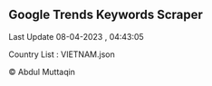 

## Google Trends Keywords Scraper 
 
Last Update 08-04-2023 , 04:43:05

Country List :
VIETNAM.json



© Abdul Muttaqin 
